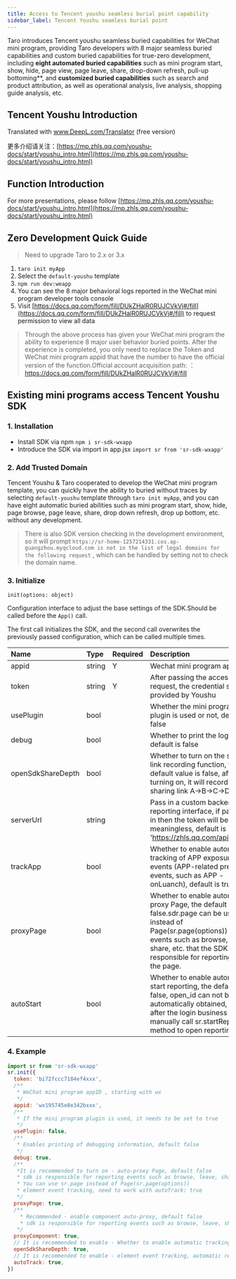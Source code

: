 ```yaml
---
title: Access to Tencent youshu seamless burial point capability
sidebar_label: Tencent Youshu seamless burial point
---
```


Taro introduces Tencent youshu seamless buried capabilities for WeChat mini program, providing Taro developers with 8 major seamless buried capabilities and custom buried capabilities for true-zero development, including **eight automated buried capabilities** such as mini program start, show, hide, page view, page leave, share, drop-down refresh, pull-up bottoming**, and **customized buried capabilities** such as search and product attribution, as well as operational analysis, live analysis, shopping guide analysis, etc.

## Tencent Youshu Introduction

 Translated with www.DeepL.com/Translator (free version)

更多介绍请关注：[https://mp.zhls.qq.com/youshu-docs/start/youshu_intro.html](https://mp.zhls.qq.com/youshu-docs/start/youshu_intro.html)

## Function Introduction

For more presentations, please follow [https://mp.zhls.qq.com/youshu-docs/start/youshu_intro.html](https://mp.zhls.qq.com/youshu-docs/start/youshu_intro.html)

## Zero Development Quick Guide

> Need to upgrade Taro to 2.x or 3.x

1. `taro init myApp`
2. Select the `default-youshu` template
3. `npm run dev:weapp`
4. You can see the 8 major behavioral logs reported in the WeChat mini program developer tools console
5. Visit [https://docs.qq.com/form/fill/DUkZHalR0RUJCVkVj#/fill](https://docs.qq.com/form/fill/DUkZHalR0RUJCVkVj#/fill) to request permission to view all data

> Through the above process has given your WeChat mini program the ability to experience 8 major user behavior buried points. After the experience is completed, you only need to replace the Token and WeChat mini program appid that have the number to have the official version of the function.Official account acquisition path: ：https://docs.qq.com/form/fill/DUkZHalR0RUJCVkVj#/fill

## Existing mini programs access Tencent Youshu SDK

### 1. Installation

  * Install SDK via npm `npm i sr-sdk-wxapp`
  * Introduce the SDK via import in app.jsx `import sr from 'sr-sdk-wxapp'`

### 2. Add Trusted Domain

Tencent Youshu & Taro cooperated to develop the WeChat mini program template, you can quickly have the ability to buried without traces by selecting `default-youshu` template through `taro init myApp`, and you can have eight automatic buried abilities such as mini program start, show, hide, page browse, page leave, share, drop down refresh, drop up bottom, etc. without any development.


> There is also SDK version checking in the development environment, so it will prompt `https://sr-home-1257214331.cos.ap-guangzhou.myqcloud.com is not in the list of legal domains for the following request` , which can be handled by setting not to check the domain name.

### 3. Initialize

`init(options: object)`

Configuration interface to adjust the base settings of the SDK.Should be called before the `App()` call.

The first call initializes the SDK, and the second call overwrites the previously passed configuration, which can be called multiple times.

| Name              | Type   | Required | Description                                                                                                                                                                                                               |
|:----------------- |:------ |:-------- |:------------------------------------------------------------------------------------------------------------------------------------------------------------------------------------------------------------------------- |
| appid             | string | Y        | Wechat mini program appId                                                                                                                                                                                                 |
| token             | string | Y        | After passing the access request, the credential string provided by Youshu                                                                                                                                                |
| usePlugin         | bool   |          | Whether the mini program plugin is used or not, default is false                                                                                                                                                          |
| debug             | bool   |          | Whether to print the log or not, default is false                                                                                                                                                                         |
| openSdkShareDepth | bool   |          | Whether to turn on the sharing link recording function, the default value is false, after turning on, it will record user sharing link A->B->C->D                                                                         |
| serverUrl         | string |          | Pass in a custom backend reporting interface, if passed in then the token will be meaningless, default is 'https://zhls.qq.com/api/report'                                                                                |
| trackApp          | bool   |          | Whether to enable automatic tracking of APP exposure events (APP-related preset events, such as APP - onLuanch), default is true                                                                                          |
| proxyPage         | bool   |          | Whether to enable automatic proxy Page, the default is: false.sdr.page can be used instead of Page(sr.page(options)) for events such as browse, leave, share, etc. that the SDK is responsible for reporting on the page. |
| autoStart         | bool   |          | Whether to enable automatic start reporting, the default is: false, open_id can not be automatically obtained, usually after the login business manually call sr.startReport method to open reporting                     |

### 4. Example

``` javascript
import sr from 'sr-sdk-wxapp'
sr.init({
  token: 'bi72fccc7184ef4xxx',
  /**
   * WeChat mini program appID , starting with wx
   */
  appid: 'wx195745e8e342bxxx',
  /**
   * If the mini program plugin is used, it needs to be set to true
   */
  usePlugin: false,
  /**
   * Enables printing of debugging information, default false
   */
  debug: true,
  /**
   *It is recommended to turn on - auto-proxy Page, default false
   * sdk is responsible for reporting events such as browse, leave, share, etc. of the page
   * You can use sr.page instead of Page(sr.page(options))
   * element event tracking, need to work with autoTrack: true
   */
  proxyPage: true,
  /**
    * Recommended - enable component auto-proxy, default false
    * sdk is responsible for reporting events such as browse, leave, share, etc. of the page
   */
  proxyComponent: true,
  // It is recommended to enable - Whether to enable automatic tracking of page sharing links
  openSdkShareDepth: true,
  // It is recommended to enable - element event tracking, automatic reporting of element events, into tap, change, longpress, confirm
  autoTrack: true,
})
```

 

